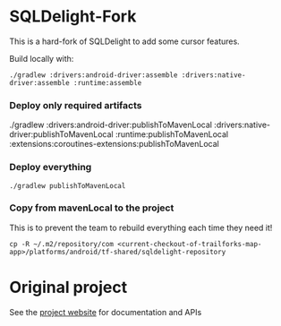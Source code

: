 # SQLDelight-Fork

This is a hard-fork of SQLDelight to add some cursor features.

Build locally with:

```shell
./gradlew :drivers:android-driver:assemble :drivers:native-driver:assemble :runtime:assemble
```

### Deploy only required artifacts
./gradlew :drivers:android-driver:publishToMavenLocal :drivers:native-driver:publishToMavenLocal :runtime:publishToMavenLocal :extensions:coroutines-extensions:publishToMavenLocal

### Deploy everything
```shell
./gradlew publishToMavenLocal
```

### Copy from mavenLocal to the project
This is to prevent the team to rebuild everything each time they need it!

```shell
cp -R ~/.m2/repository/com <current-checkout-of-trailforks-map-app>/platforms/android/tf-shared/sqldelight-repository
```



# Original project

See the [project website](https://cashapp.github.io/sqldelight/) for documentation and APIs